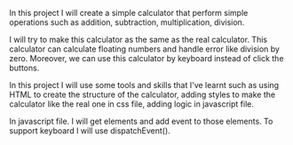 In this project I will create a simple calculator that perform simple operations such as addition, subtraction, multiplication, division.

I will try to make this calculator as the same as the real calculator. This calculator can calculate floating numbers and handle error like division by zero. Moreover, we can use this calculator by keyboard instead of click the buttons.

In this project I will use some tools and skills that I've learnt such as using HTML to create the structure of the calculator, adding styles to make the calculator like the real one in css file, adding logic in javascript file.

In javascript file. I will get elements and add event to those elements. To support keyboard I will use dispatchEvent().